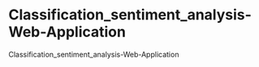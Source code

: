 # Classification_sentiment_analysis-Web-Application
Classification_sentiment_analysis-Web-Application
